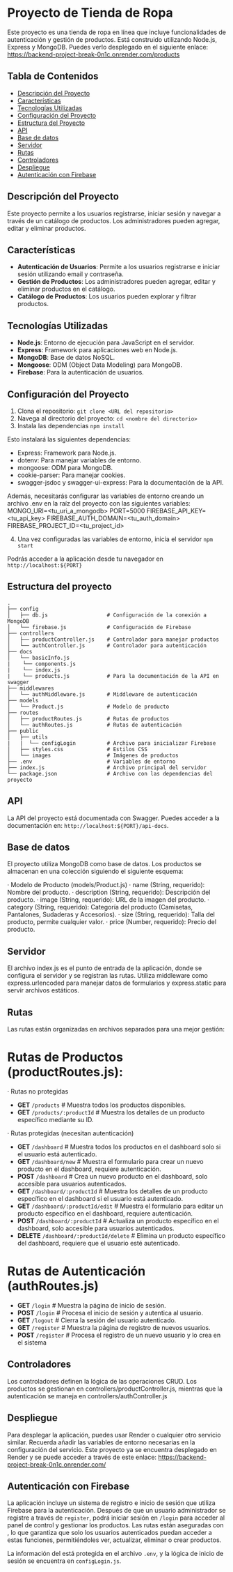 # Proyecto de Tienda de Ropa

Este proyecto es una tienda de ropa en línea que incluye funcionalidades de autenticación y gestión de productos. Está construido utilizando Node.js, Express y MongoDB. Puedes verlo desplegado en el siguiente enlace: https://backend-project-break-0n1c.onrender.com/products

## Tabla de Contenidos

- [Descripción del Proyecto](#descripción-del-proyecto)
- [Características](#características)
- [Tecnologías Utilizadas](#tecnologías-utilizadas)
- [Configuración del Proyecto](#configuración-del-proyecto)
- [Estructura del Proyecto](#estructura-del-proyecto)
- [API](#api)
- [Base de datos](#base-de-datos)
- [Servidor](#servidor)
- [Rutas](#rutas)
- [Controladores](#controladores)
- [Despliegue](#despliegue)
- [Autenticación con Firebase](#autenticación-con-Firebase)

## Descripción del Proyecto

Este proyecto permite a los usuarios registrarse, iniciar sesión y navegar a través de un catálogo de productos. 
Los administradores pueden agregar, editar y eliminar productos.

## Características

- **Autenticación de Usuarios**: Permite a los usuarios registrarse e iniciar sesión utilizando email y contraseña.
- **Gestión de Productos**: Los administradores pueden agregar, editar y eliminar productos en el catálogo.
- **Catálogo de Productos**: Los usuarios pueden explorar y filtrar productos.

## Tecnologías Utilizadas

- **Node.js**: Entorno de ejecución para JavaScript en el servidor.
- **Express**: Framework para aplicaciones web en Node.js.
- **MongoDB**: Base de datos NoSQL.
- **Mongoose**: ODM (Object Data Modeling) para MongoDB.
- **Firebase**: Para la autenticación de usuarios.

## Configuración del Proyecto

1. Clona el repositorio:
   `git clone <URL del repositorio>`
2. Navega al directorio del proyecto:
   `cd <nombre del directorio>`
3. Instala las dependencias
   `npm install `

Esto instalará las siguientes dependencias:

- Express: Framework para Node.js.
- dotenv: Para manejar variables de entorno.
- mongoose: ODM para MongoDB.
- cookie-parser: Para manejar cookies.
- swagger-jsdoc y swagger-ui-express: Para la documentación de la API.

Además, necesitarás configurar las variables de entorno creando un archivo .env en la raíz del proyecto con las siguientes variables:
MONGO_URI=<tu_uri_a_mongodb>
PORT=5000
FIREBASE_API_KEY=<tu_api_key>
FIREBASE_AUTH_DOMAIN=<tu_auth_domain>
FIREBASE_PROJECT_ID=<tu_project_id>

4. Una vez configuradas las variables de entorno, inicia el servidor 
    `npm start`

Podrás acceder a la aplicación desde tu navegador en `http://localhost:${PORT}`

## Estructura del proyecto
```
.
├── config
│   ├── db.js                   # Configuración de la conexión a MongoDB
│   └── firebase.js             # Configuración de Firebase
├── controllers
│   ├── productController.js    # Controlador para manejar productos
│   └── authController.js       # Controlador para autenticación
├── docs
│   └── basicInfo.js  
|    └── components.js 
|    └── index.js 
|    └── products.js            # Para la documentación de la API en swagger
├── middlewares
│   └── authMiddleware.js       # Middleware de autenticación
├── models
│   └── Product.js              # Modelo de producto
├── routes
│   ├── productRoutes.js        # Rutas de productos
│   └── authRoutes.js           # Rutas de autenticación
├── public
│   ├── utils  
|   |  └── configLogin          # Archivo para inicializar Firebase
│   ├── styles.css              # Estilos CSS
│   └── images                  # Imágenes de productos
├── .env                        # Variables de entorno
├── index.js                    # Archivo principal del servidor
└── package.json                # Archivo con las dependencias del proyecto
```

## API 
La API del proyecto está documentada con Swagger. Puedes acceder a la documentación en: `http://localhost:${PORT}/api-docs`.

## Base de datos 
El proyecto utiliza MongoDB como base de datos. Los productos se almacenan en una colección siguiendo el siguiente esquema:

· Modelo de Producto (models/Product.js)
· name (String, requerido): Nombre del producto.
· description (String, requerido): Descripción del producto.
· image (String, requerido): URL de la imagen del producto.
· category (String, requerido): Categoría del producto (Camisetas, Pantalones, Sudaderas y Accesorios).
· size (String, requerido): Talla del producto, permite cualquier valor. 
· price (Number, requerido): Precio del producto.

## Servidor 
El archivo index.js es el punto de entrada de la aplicación, donde se configura el servidor y se registran las rutas. Utiliza middleware como express.urlencoded para manejar datos de formularios y express.static para servir archivos estáticos.

## Rutas

Las rutas están organizadas en archivos separados para una mejor gestión:

# Rutas de Productos (productRoutes.js):

· Rutas no protegidas 
- **GET** `/products`  # Muestra todos los productos disponibles.
- **GET** `/products/:productId`  # Muestra los detalles de un producto específico mediante su ID.

· Rutas protegidas (necesitan autenticación) 
- **GET** `/dashboard`  # Muestra todos los productos en el dashboard solo si el usuario está autenticado.
- **GET** `/dashboard/new`  # Muestra el formulario para crear un nuevo producto en el dashboard, requiere autenticación.
- **POST** `/dashboard`  # Crea un nuevo producto en el dashboard, solo accesible para usuarios autenticados.
- **GET** `/dashboard/:productId`  # Muestra los detalles de un producto específico en el dashboard si el usuario está autenticado.
- **GET** `/dashboard/:productId/edit`  # Muestra el formulario para editar un producto específico en el dashboard, requiere autenticación.
- **POST** `/dashboard/:productId`  # Actualiza un producto específico en el dashboard, solo accesible para usuarios autenticados.
- **DELETE** `/dashboard/:productId/delete`  # Elimina un producto específico del dashboard, requiere que el usuario esté autenticado.

# Rutas de Autenticación (authRoutes.js)
- **GET** `/login`  # Muestra la página de inicio de sesión.
- **POST** `/login`  # Procesa el inicio de sesión y autentica al usuario.
- **GET** `/logout`  # Cierra la sesión del usuario autenticado.
- **GET** `/register`  # Muestra la página de registro de nuevos usuarios.
- **POST** `/register`  # Procesa el registro de un nuevo usuario y lo crea en el sistema

## Controladores 
Los controladores definen la lógica de las operaciones CRUD. Los productos se gestionan en controllers/productController.js, mientras que la autenticación se maneja en controllers/authController.js

## Despliegue
Para desplegar la aplicación, puedes usar Render o cualquier otro servicio similar. 
Recuerda añadir las variables de entorno necesarias en la configuración del servicio.
Este proyecto ya se encuentra desplegado en Render y se puede acceder a través de este enlace: https://backend-project-break-0n1c.onrender.com/

## Autenticación con Firebase
La aplicación incluye un sistema de registro e inicio de sesión que utiliza Firebase para la autenticación. Después de que un usuario administrador se registre a través de `register`, podrá iniciar sesión en `/login` para acceder al panel de control y gestionar los productos. Las rutas están aseguradas con <authMiddleware>, lo que garantiza que solo los usuarios autenticados puedan acceder a estas funciones, permitiéndoles ver, actualizar, eliminar o crear productos.

La información del <serviceAccount> está protegida en el archivo `.env`, y la lógica de inicio de sesión se encuentra en `configLogin.js`.